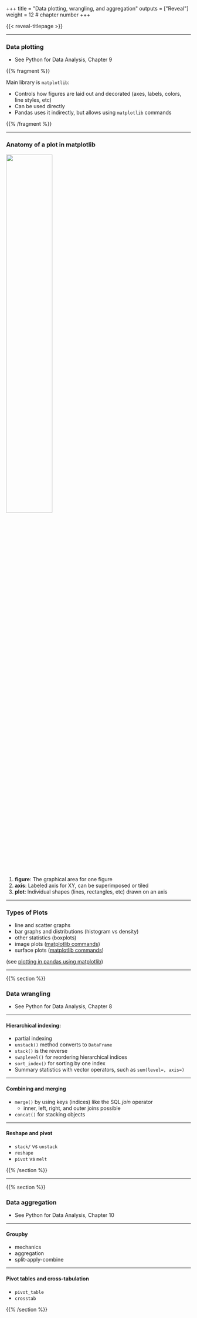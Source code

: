 +++
title = "Data plotting, wrangling, and aggregation"
outputs = ["Reveal"]
weight = 12 # chapter number
+++

{{< reveal-titlepage >}}

---
<section>

### Data plotting

- See Python for Data Analysis, Chapter 9

{{% fragment %}}

Main library is `matplotlib`:
- Controls how figures are laid out and decorated (axes, labels, colors, line styles, etc)
- Can be used directly
- Pandas uses it indirectly, but allows using `matplotlib` commands

{{% /fragment %}}

---

### Anatomy of a plot in matplotlib

<img style="width: 50%;" src="/lectures-prog-data-analysis/images/plot-simple.png" />

1. **figure**: The graphical area for one figure
1. **axis**: Labeled axis for XY, can be superimposed or tiled
1. **plot**: Individual shapes (lines, rectangles, etc) drawn on an axis

---

### Types of Plots

- line and scatter graphs
- bar graphs and distributions (histogram vs density)
- other statistics (boxplots)
- image plots ([matplotlib commands](https://matplotlib.org/stable/tutorials/introductory/sample_plots.html#contouring-and-pseudocolor))
- surface plots ([matplotlib commands](https://matplotlib.org/stable/tutorials/introductory/sample_plots.html#three-dimensional-plotting))

(see [plotting in pandas using
matplotlib](https://pandas.pydata.org/docs/getting_started/intro_tutorials/04_plotting.html))

</section>

---

{{% section %}}

### Data wrangling

- See Python for Data Analysis, Chapter 8

---

#### Hierarchical indexing:

- partial indexing
- `unstack()` method converts to `DataFrame`
- `stack()` is the reverse
- `swaplevel()` for reordering hierarchical indices
- `sort_index()` for sorting by one index
- Summary statistics with vector operators, such as `sum(level=, axis=)`

---

#### Combining and merging

- `merge()` by using keys (indices) like the SQL *join* operator
  - inner, left, right, and outer joins possible
- `concat()` for stacking objects

---

#### Reshape and pivot

- `stack/` vs `unstack`
- `reshape`
- `pivot` vs `melt`

{{% /section %}}

---

{{% section %}}

### Data aggregation

- See Python for Data Analysis, Chapter 10

---

#### Groupby

- mechanics
- aggregation
- split-apply-combine

---

#### Pivot tables and cross-tabulation

- `pivot_table`
- `crosstab`

{{% /section %}}
